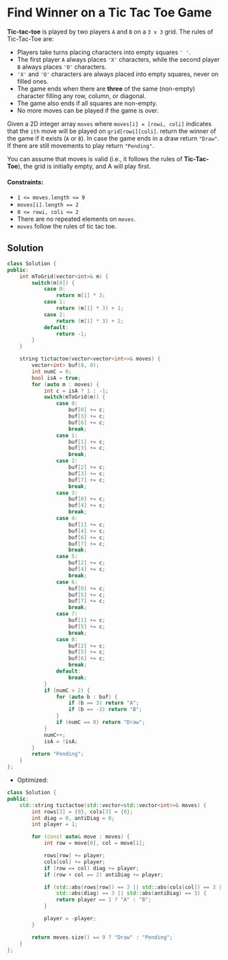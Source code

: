 # Find Winner on a Tic Tac Toe Game
**Tic-tac-toe** is played by two players `A` and `B` on a `3 x 3` grid. The rules of Tic-Tac-Toe are:
- Players take turns placing characters into empty squares `' '`.
- The first player `A` always places `'X'` characters, while the second player `B` always places `'O'` characters.
- `'X'` and `'O'` characters are always placed into empty squares, never on filled ones.
- The game ends when there are **three** of the same (non-empty) character filling any row, column, or diagonal.
- The game also ends if all squares are non-empty.
- No more moves can be played if the game is over.

Given a 2D integer array `moves` where `moves[i] = [rowi, coli]` indicates that the `ith` move will be played on `grid[rowi][coli]`. return the winner of the game if it exists (`A` or `B`). In case the game ends in a draw return `"Draw"`. If there are still movements to play return `"Pending"`.

You can assume that moves is valid (i.e., it follows the rules of **Tic-Tac-Toe**), the grid is initially empty, and A will play first.

#### Constraints:
- `1 <= moves.length <= 9`
- `moves[i].length == 2`
- `0 <= rowi, coli <= 2`
- There are no repeated elements on `moves`.
- `moves` follow the rules of tic tac toe.

## Solution
```cpp
class Solution {
public:
    int mToGrid(vector<int>& m) {
        switch(m[0]) {
            case 0:
                return m[1] * 3;
            case 1:
                return (m[1] * 3) + 1;
            case 2:
                return (m[1] * 3) + 2;
            default:
                return -1;
        }
    }

    string tictactoe(vector<vector<int>>& moves) {
        vector<int> buf(8, 0);
        int numC = 0;
        bool isA = true;
        for (auto m : moves) {
            int c = isA ? 1 : -1;
            switch(mToGrid(m)) {
                case 0:
                    buf[0] += c;
                    buf[3] += c;
                    buf[6] += c;
                    break;
                case 1:
                    buf[1] += c;
                    buf[3] += c;
                    break;
                case 2:
                    buf[2] += c;
                    buf[3] += c;
                    buf[7] += c;
                    break;
                case 3:
                    buf[0] += c;
                    buf[4] += c;
                    break;
                case 4:
                    buf[1] += c;
                    buf[4] += c;
                    buf[6] += c;
                    buf[7] += c;
                    break;
                case 5:
                    buf[2] += c;
                    buf[4] += c;
                    break;
                case 6:
                    buf[0] += c;
                    buf[5] += c;
                    buf[7] += c;
                    break;
                case 7:
                    buf[1] += c;
                    buf[5] += c;
                    break;
                case 8:
                    buf[2] += c;
                    buf[5] += c;
                    buf[6] += c;
                    break;
                default:
                    break;
            }
            if (numC > 2) {
                for (auto b : buf) {
                    if (b == 3) return "A";
                    if (b == -3) return "B";
                }
                if (numC == 8) return "Draw";
            }
            numC++;
            isA = !isA;
        }
        return "Pending";
    }
};
```
- Optimized:
```cpp
class Solution {
public:
    std::string tictactoe(std::vector<std::vector<int>>& moves) {
        int rows[3] = {0}, cols[3] = {0}; 
        int diag = 0, antiDiag = 0;
        int player = 1;  

        for (const auto& move : moves) {
            int row = move[0], col = move[1];

            rows[row] += player;
            cols[col] += player;
            if (row == col) diag += player;
            if (row + col == 2) antiDiag += player;

            if (std::abs(rows[row]) == 3 || std::abs(cols[col]) == 3 ||
                std::abs(diag) == 3 || std::abs(antiDiag) == 3) {
                return player == 1 ? "A" : "B";
            }

            player = -player;
        }

        return moves.size() == 9 ? "Draw" : "Pending";
    }
};
```